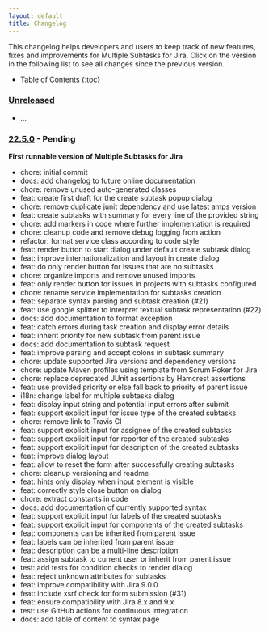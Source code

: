 ```yaml
---
layout: default
title: Changelog
---
```


This changelog helps developers and users to keep track of new features, fixes and improvements for Multiple Subtasks for Jira.
Click on the version in the following list to see all changes since the previous version.

* Table of Contents
{:toc}

### [Unreleased]

* ...

### [22.5.0] - Pending

**First runnable version of Multiple Subtasks for Jira**

* chore: initial commit
* docs: add changelog to future online documentation
* chore: remove unused auto-generated classes
* feat: create first draft for the create subtask popup dialog
* chore: remove duplicate junit dependency and use latest amps version
* feat: create subtasks with summary for every line of the provided string
* chore: add markers in code where further implementation is required
* chore: cleanup code and remove debug logging from action
* refactor: format service class according to code style
* feat: render button to start dialog under default create subtask dialog
* feat: improve internationalization and layout in create dialog
* feat: do only render button for issues that are no subtasks
* chore: organize imports and remove unused imports
* feat: only render button for issues in projects with subtasks configured
* chore: rename service implementation for subtasks creation
* feat: separate syntax parsing and subtask creation (#21)
* feat: use google splitter to interpret textual subtask representation (#22)
* docs: add documentation to format exception
* feat: catch errors during task creation and display error details
* feat: inherit priority for new subtask from parent issue
* docs: add documentation to subtask request
* feat: improve parsing and accept colons in subtask summary
* chore: update supported Jira versions and dependency versions
* chore: update Maven profiles using template from Scrum Poker for Jira
* chore: replace deprecated JUnit assertions by Hamcrest assertions
* feat: use provided priority or else fall back to priority of parent issue
* i18n: change label for multiple subtasks dialog
* feat: display input string and potential input errors after submit
* feat: support explicit input for issue type of the created subtasks
* chore: remove link to Travis CI
* feat: support explicit input for assignee of the created subtasks
* feat: support explicit input for reporter of the created subtasks
* feat: support explicit input for description of the created subtasks
* feat: improve dialog layout
* feat: allow to reset the form after successfully creating subtasks
* chore: cleanup versioning and readme
* feat: hints only display when input element is visible
* feat: correctly style close button on dialog
* chore: extract constants in code
* docs: add documentation of currently supported syntax
* feat: support explicit input for labels of the created subtasks
* feat: support explicit input for components of the created subtasks
* feat: components can be inherited from parent issue
* feat: labels can be inherited from parent issue
* feat: description can be a multi-line description
* feat: assign subtask to current user or inherit from parent issue
* test: add tests for condition checks to render dialog
* feat: reject unknown attributes for subtasks
* feat: improve compatibility with Jira 9.0.0
* feat: include xsrf check for form submission (#31)
* feat: ensure compatibility with Jira 8.x and 9.x
* test: use GitHub actions for continuous integration
* docs: add table of content to syntax page

[Unreleased]: https://github.com/codescape/jira-multiple-subtasks/compare/22.5.0...HEAD
[22.5.0]: https://github.com/codescape/jira-multiple-subtasks/tree/22.5.0
